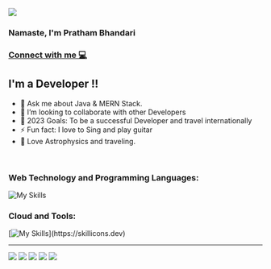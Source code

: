 ![](https://komarev.com/ghpvc/?username=prathambhandari&style=for-the-badge&color=grey)


### Namaste, I'm Pratham Bhandari

### [Connect with me 💻](prathambhandari.bio.link) 

## I'm a Developer !!
- 🌱 Ask me about Java & MERN Stack.
- 👯 I’m looking to collaborate with other Developers 
- 🥅 2023 Goals: To be a successful Developer and travel internationally
- ⚡ Fun fact: I love to Sing and play guitar
- 💬 Love Astrophysics and traveling.
<br />


### Web Technology and Programming Languages:
![My Skills](https://skillicons.dev/icons?i=html,css,js,ts,react,redux,nextjs,tailwind,sass,java,c,nodejs,expressjs,mongodb)

### Cloud and Tools:

[![My Skills](https://skillicons.dev/icons?i=aws,linux,docker,kubernetes,)](https://skillicons.dev)

<hr />

![](http://github-profile-summary-cards.vercel.app/api/cards/profile-details?username=prathambhandari&theme=transparent)
![](http://github-profile-summary-cards.vercel.app/api/cards/repos-per-language?username=prathambhandari&theme=transparent)
![](http://github-profile-summary-cards.vercel.app/api/cards/most-commit-language?username=prathambhandari&theme=transparent)
![](http://github-profile-summary-cards.vercel.app/api/cards/stats?username=prathambhandari&theme=transparent)
![](http://github-profile-summary-cards.vercel.app/api/cards/productive-time?username=prathambhandari&theme=transparent)
